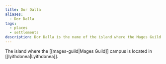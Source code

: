 ```yaml
---
title: Dor Dalla
aliases:
  - Dor Dalla
tags:
  - places
  - settlements
description: Dor Dalla is the name of the island where the Mages Guild campus is located in Lyithdonea.
---
```

The island where the [[mages-guild|Mages Guild]] campus is located in [[lyithdonea|Lyithdonea]].